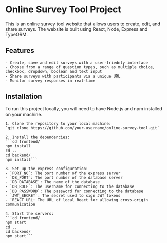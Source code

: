 # Online Survey Tool Project

This is an online survey tool website that allows users to create, edit, and share surveys. The website is built using React, Node, Express and TypeORM.

## Features

    - Create, save and edit surveys with a user-friednly interface
    - Choose from a range of question types, such as multiple choice, checkbox, dropdown, boolean and text input
    - Share surveys with participants via a unique URL
    - Monitor survey responses in real-time

## Installation

To run this project locally, you will need to have Node.js and npm installed on your machine.

    1. Clone the repository to your local machine:
    `git clone https://github.com/your-username/online-survey-tool.git`

    2. Install the dependencies:
    ```cd frontend/
    npm install
    cd ..
    cd backend/
    npm install```

    3. Set up the express configuration:
    - `PORT_NO`: The port number of the express server
    - `DB_PORT`: The port number of the database server
    - `DB_DATABASE`: The name of the database
    - `DB_ROLE`: The username for connecting to the database
    - `DB_PASSWORD`: The password for connecting to the database
    - `JWT_SECRET`: The secret used to sign JWT tokens
    - `REACT_URL: The URL of local React for allowing cross-origin communication

    4. Start the servers:
    ```cd frontend/
    npm start
    cd ..
    cd backend/
    npm start```
